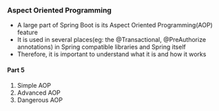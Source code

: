 ### Aspect Oriented Programming

- A large part of Spring Boot is its Aspect Oriented Programming(AOP) feature
- It is used in several places(eg: the @Transactional, @PreAuthorize annotations) in Spring compatible libraries and
  Spring itself
- Therefore, it is important to understand what it is and how it works

#### Part 5

1. Simple AOP
2. Advanced AOP
3. Dangerous AOP
